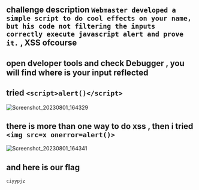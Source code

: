 ## challenge description `Webmaster developed a simple script to do cool effects on your name, but his code not filtering the inputs correctly execute javascript alert and prove it.` , XSS ofcourse

## open dveloper tools and check Debugger , you will find where is your input reflected 

## tried `<script>alert()</script>`

![Screenshot_20230801_164329](https://github.com/kiro6/writeups-ctfs/assets/57776872/26c9914b-435e-44de-9728-083916bf410f)

## there is more than one way to do xss , then i tried `<img src=x onerror=alert()>`

![Screenshot_20230801_164341](https://github.com/kiro6/writeups-ctfs/assets/57776872/33b0b429-6bb0-4615-bd04-e4b255c50116)

## and here is our flag
```
ciyypjz
```
